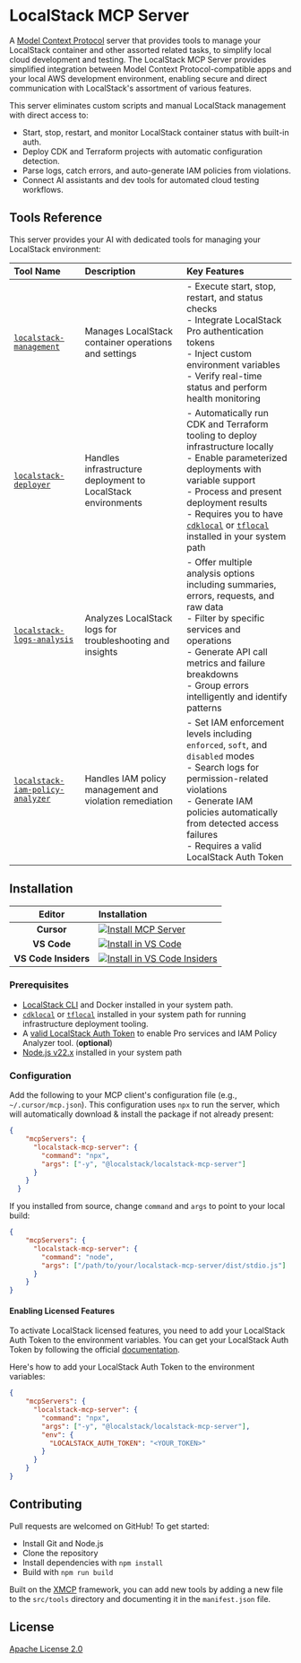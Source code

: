 # LocalStack MCP Server

A [Model Context Protocol](https://modelcontextprotocol.io/docs/getting-started/intro) server that provides tools to manage your LocalStack container and other assorted related tasks, to simplify local cloud development and testing. The LocalStack MCP Server provides simplified integration between Model Context Protocol-compatible apps and your local AWS development environment, enabling secure and direct communication with LocalStack's assortment of various features.

This server eliminates custom scripts and manual LocalStack management with direct access to:

- Start, stop, restart, and monitor LocalStack container status with built-in auth.
- Deploy CDK and Terraform projects with automatic configuration detection.
- Parse logs, catch errors, and auto-generate IAM policies from violations.
- Connect AI assistants and dev tools for automated cloud testing workflows.

## Tools Reference

This server provides your AI with dedicated tools for managing your LocalStack environment:

| Tool Name | Description | Key Features |
| :--- | :--- | :--- |
| [`localstack-management`](./src/tools/localstack-management.ts) | Manages LocalStack container operations and settings | - Execute start, stop, restart, and status checks<br/>- Integrate LocalStack Pro authentication tokens<br/>- Inject custom environment variables<br/>- Verify real-time status and perform health monitoring |
| [`localstack-deployer`](./src/tools/localstack-deployer.ts) | Handles infrastructure deployment to LocalStack environments | - Automatically run CDK and Terraform tooling to deploy infrastructure locally<br/>- Enable parameterized deployments with variable support<br/>- Process and present deployment results<br/>- Requires you to have [`cdklocal`](https://github.com/localstack/aws-cdk-local) or [`tflocal`](https://github.com/localstack/terraform-local) installed in your system path |
| [`localstack-logs-analysis`](./src/tools/localstack-logs-analysis.ts) | Analyzes LocalStack logs for troubleshooting and insights | - Offer multiple analysis options including summaries, errors, requests, and raw data<br/>- Filter by specific services and operations<br/>- Generate API call metrics and failure breakdowns<br/>- Group errors intelligently and identify patterns |
| [`localstack-iam-policy-analyzer`](./src/tools/localstack-iam-policy-analyzer.ts) | Handles IAM policy management and violation remediation | - Set IAM enforcement levels including `enforced`, `soft`, and `disabled` modes<br/>- Search logs for permission-related violations<br/>- Generate IAM policies automatically from detected access failures<br/>- Requires a valid LocalStack Auth Token |

## Installation

| Editor | Installation |
|:------:|:-------------|
| **Cursor** | [![Install MCP Server](https://cursor.com/deeplink/mcp-install-dark.svg)](https://cursor.com/en/install-mcp?name=localstack-mcp-server&config=eyJjb21tYW5kIjoibnB4IC15IEBsb2NhbHN0YWNrL2xvY2Fsc3RhY2stbWNwLXNlcnZlciJ9) |
| **VS Code** | [![Install in VS Code](https://img.shields.io/badge/VS_Code-Install_LocalStack_MCP-0098FF?style=flat-square&logo=visualstudiocode&logoColor=ffffff)](vscode:mcp/install?%7B%22name%22%3A%22localstack-mcp-server%22%2C%22type%22%3A%22stdio%22%2C%22command%22%3A%22npx%22%2C%22args%22%3A%5B%22-y%22%2C%22%40localstack%2Flocalstack-mcp-server%22%5D%7D) |
| **VS Code Insiders** | [![Install in VS Code Insiders](https://img.shields.io/badge/VS_Code_Insiders-Install_LocalStack_MCP-24bfa5?style=flat-square&logo=visualstudiocode&logoColor=ffffff)](vscode-insiders:mcp/install?%7B%22name%22%3A%22localstack-mcp-server%22%2C%22type%22%3A%22stdio%22%2C%22command%22%3A%22npx%22%2C%22args%22%3A%5B%22-y%22%2C%22%40localstack%2Flocalstack-mcp-server%22%5D%7D) |

### Prerequisites

- [LocalStack CLI](https://docs.localstack.cloud/getting-started/installation/#localstack-cli) and Docker installed in your system path.
- [`cdklocal`](https://github.com/localstack/aws-cdk-local) or [`tflocal`](https://github.com/localstack/terraform-local) installed in your system path for running infrastructure deployment tooling.
- A [valid LocalStack Auth Token](https://docs.localstack.cloud/aws/getting-started/auth-token/) to enable Pro services and IAM Policy Analyzer tool. (**optional**)
- [Node.js v22.x](https://nodejs.org/en/download/) installed in your system path

### Configuration

Add the following to your MCP client's configuration file (e.g., `~/.cursor/mcp.json`). This configuration uses `npx` to run the server, which will automatically download & install the package if not already present:

```json
{
    "mcpServers": {
      "localstack-mcp-server": {
        "command": "npx",
        "args": ["-y", "@localstack/localstack-mcp-server"]
      }
    }
  }
```

If you installed from source, change `command` and `args` to point to your local build:

```json
{
    "mcpServers": {
      "localstack-mcp-server": {
        "command": "node",
        "args": ["/path/to/your/localstack-mcp-server/dist/stdio.js"]
      }
    }
}
```

#### Enabling Licensed Features

To activate LocalStack licensed features, you need to add your LocalStack Auth Token to the environment variables. You can get your LocalStack Auth Token by following the official [documentation](https://docs.localstack.cloud/aws/getting-started/auth-token/).

Here's how to add your LocalStack Auth Token to the environment variables:

```json
{
    "mcpServers": {
      "localstack-mcp-server": {
        "command": "npx",
        "args": ["-y", "@localstack/localstack-mcp-server"],
        "env": {
          "LOCALSTACK_AUTH_TOKEN": "<YOUR_TOKEN>"
        }
      }
    }
}
```

## Contributing

Pull requests are welcomed on GitHub! To get started:

- Install Git and Node.js
- Clone the repository
- Install dependencies with `npm install`
- Build with `npm run build`

Built on the [XMCP](https://github.com/basementstudio/xmcp) framework, you can add new tools by adding a new file to the `src/tools` directory and documenting it in the `manifest.json` file.

## License

[Apache License 2.0](./LICENSE)
